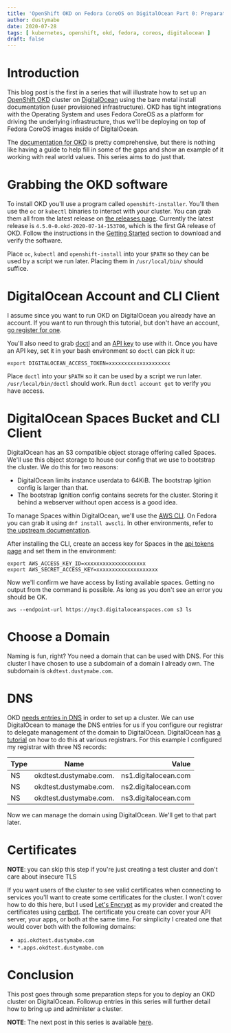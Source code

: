 ```yaml
---
title: 'OpenShift OKD on Fedora CoreOS on DigitalOcean Part 0: Preparation'
author: dustymabe
date: 2020-07-28
tags: [ kubernetes, openshift, okd, fedora, coreos, digitalocean ]
draft: false
---
```


# Introduction

This blog post is the first in a series that will illustrate how to 
set up an [OpenShift OKD](https://www.okd.io/) cluster on 
[DigitalOcean](https://www.digitalocean.com/) using the bare metal
install documentation (user provisioned infrastructure). OKD has tight
integrations with the Operating System and uses Fedora CoreOS as a
platform for driving the underlying infrastructure, thus we'll be
deploying on top of Fedora CoreOS images inside of DigitalOcean.

The [documentation for OKD](https://docs.okd.io/latest/welcome/) is
pretty comprehensive, but there is nothing like having a guide to
help fill in some of the gaps and show an example of it working
with real world values. This series aims to do just that.

# Grabbing the OKD software

To install OKD you'll use a program called `openshift-installer`.
You'll then use the `oc` or `kubectl` binaries to interact with your
cluster. You can grab them all from the latest release on [the
releases page](https://github.com/openshift/okd/releases). Currently
the latest release is `4.5.0-0.okd-2020-07-14-153706`, which is the
first GA release of OKD. Follow the instructions in the
[Getting Started](https://github.com/openshift/okd#getting-started)
section to download and verify the software.

Place `oc`, `kubectl` and `openshift-install` into your `$PATH` so they can
be used by a script we run later. Placing them in `/usr/local/bin/` should suffice.

# DigitalOcean Account and CLI Client

I assume since you want to run OKD on DigitalOcean you already have an
account. If you want to run through this tutorial, but don't have an
account, [go register for one](https://www.digitalocean.com/).

You'll also need to grab [doctl](https://github.com/digitalocean/doctl) and an
[API key](https://github.com/digitalocean/doctl#authenticating-with-digitalocean)
to use with it. Once you have an API key, set it in your bash
environment so `doctl` can pick it up:

```
export DIGITALOCEAN_ACCESS_TOKEN=xxxxxxxxxxxxxxxxxxxx
```

Place `doctl` into your `$PATH` so it can be used by a script we run later.
`/usr/local/bin/doctl` should work. Run `doctl account get` to verify
you have access.

# DigitalOcean Spaces Bucket and CLI Client

DigitalOcean has an S3 compatible object storage offering called
Spaces. We'll use this object storage to house our config that
we use to bootstrap the cluster. We do this for two reasons:

- DigitalOcean limits instance userdata to 64KiB. The bootstrap Igition
  config is larger than that.
- The bootstrap Ignition config contains secrets for the cluster. Storing
  it behind a webserver without open access is a good idea.

To manage Spaces within DigitalOcean, we'll use the 
[AWS CLI](https://aws.amazon.com/cli/). On Fedora you can grab it
using `dnf install awscli`. In other environments, refer to 
[the upstream documentation](https://docs.aws.amazon.com/cli/latest/userguide/install-cliv2.html).
    
After installing the CLI, create an access key for Spaces in the 
[api tokens page](https://cloud.digitalocean.com/settings/api/tokens)
and set them in the environment:

```
export AWS_ACCESS_KEY_ID=xxxxxxxxxxxxxxxxxxxx
export AWS_SECRET_ACCESS_KEY=xxxxxxxxxxxxxxxxxxxx
```

Now we'll confirm we have access by listing available spaces. Getting
no output from the command is possible. As long as you don't see an
error you should be OK.

```
aws --endpoint-url https://nyc3.digitaloceanspaces.com s3 ls
```

# Choose a Domain

Naming is fun, right? You need a domain that can be used with DNS.
For this cluster I have chosen to use a subdomain of a domain I 
already own. The subdomain is `okdtest.dustymabe.com`.

# DNS

OKD [needs entries in DNS](https://docs.okd.io/latest/installing/installing_bare_metal/installing-bare-metal.html#installation-dns-user-infra_installing-bare-metal)
in order to set up a cluster. We can use DigitalOcean to manage the
DNS entries for us if you configure our registrar to delegate
management of the domain to DigitalOcean. DigitalOcean has 
[a tutorial](https://www.digitalocean.com/community/tutorials/how-to-point-to-digitalocean-nameservers-from-common-domain-registrars)
on how to do this at various registrars. For this example I
configured my registrar with three NS records:

| Type  | Name                   | Value                |
| :---- | :--------------------: | -------------------: |
| NS    | okdtest.dustymabe.com. | ns1.digitalocean.com |
| NS    | okdtest.dustymabe.com. | ns2.digitalocean.com |
| NS    | okdtest.dustymabe.com. | ns3.digitalocean.com |

Now we can manage the domain using DigitalOcean. We'll get to that
part later.

# Certificates 

**NOTE**: you can skip this step if you're just creating a test cluster
          and don't care about insecure TLS

If you want users of the cluster to see valid certificates when
connecting to services you'll want to create some certificates for the
cluster. I won't cover how to do this here, but I used
[Let's Encrypt](https://certbot.eff.org/)
as my provider and created the certificates using
[certbot](https://certbot.eff.org/). The
certificate you create can cover your API server, your apps, or both
at the same time. For simplicity I created one that would cover both
with the following domains:

- `api.okdtest.dustymabe.com`
- `*.apps.okdtest.dustymabe.com`


# Conclusion

This post goes through some preparation steps for you to deploy an OKD 
cluster on DigitalOcean. Followup entries in this series will further
detail how to bring up and administer a cluster.

**NOTE**: The next post in this series is available [here](/2020/08/13/openshift-okd-on-fedora-coreos-on-digitalocean-part-1-deployment/).
